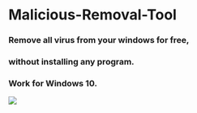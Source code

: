 # Malicious-Removal-Tool
### Remove all virus from your windows for free,
### without installing any program.
### Work for Windows 10.
![](images/Capture1.PNG)
